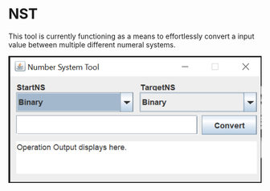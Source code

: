 # NST
This tool is currently functioning as a means to effortlessly convert a input value between multiple different numeral systems. 


![alt text](https://github.com/hanktheitguy/NST/blob/master/NST.PNG?raw=true)
